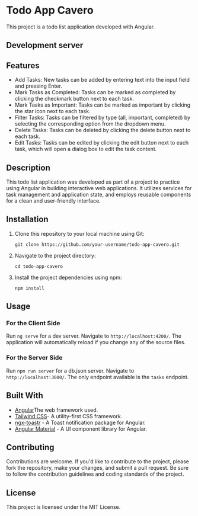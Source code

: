 # Todo App Cavero

This project is a todo list application developed with Angular.

## Development server

## Features
<ul>
  <li>Add Tasks: New tasks can be added by entering text into the input field and pressing Enter. </li> 
  <li>Mark Tasks as Completed: Tasks can be marked as completed by clicking the checkmark button next to each task.</li>
  <li>Mark Tasks as Important: Tasks can be marked as important by clicking the star icon next to each task.</li>
  <li>Filter Tasks: Tasks can be filtered by type (all, important, completed) by selecting the corresponding option from the dropdown menu.</li>
  <li>Delete Tasks: Tasks can be deleted by clicking the delete button next to each task.</li>
  <li>Edit Tasks: Tasks can be edited by clicking the edit button next to each task, which will open a dialog box to edit the task content.</li>
</ul>



## Description

This todo list application was developed as part of a project to practice using Angular in building interactive web applications. It utilizes services for task management and application state, and employs reusable components for a clean and user-friendly interface.


## Installation

<ol>
  <li>Clone this repository to your local machine using Git:
  </li>
  <pre><code>git clone https://github.com/your-username/todo-app-cavero.git</code></pre>

  <li>Navigate to the project directory:</li>
<pre><code>cd todo-app-cavero</code></pre>

  <li>Install the project dependencies using npm:</li>
<pre><code>npm install</code></pre>

</ol>

## Usage

### For the Client Side
Run `ng serve` for a dev server. Navigate to `http://localhost:4200/`. The application will automatically reload if you change any of the source files.

### For the Server Side
Run `npm run server` for a db.json server. Navigate to `http://localhost:3000/`. The only endpoint available is the `tasks` endpoint.


## Built With

<ul>
  <li><a href="https://angular.io" target="_blank">Angular</a>The web framework used.</li>
  <li><a href="https://tailwindcss.com" target="_blank">Tailwind CSS</a>- A utility-first CSS framework.</li>
  <li><a href="https://www.npmjs.com/package/ngx-toastr?source=post_page-----185ac435011e----------------------" target="_blank">ngx-toastr</a> - A Toast notification package for Angular.</li>
  <li><a href="https://material.angular.io" target="_blank">Angular Material</a> - A UI component library for Angular.</li>
</ul>


## Contributing

Contributions are welcome. If you'd like to contribute to the project, please fork the repository, make your changes, and submit a pull request. Be sure to follow the contribution guidelines and coding standards of the project.

## License

This project is licensed under the MIT License.
